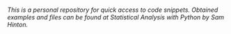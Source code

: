 ###### This is a personal repository for quick access to code snippets. Obtained examples and files can be found at Statistical Analysis with Python by Sam Hinton.
